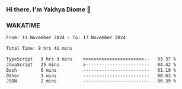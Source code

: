 ### Hi there. I'm Yakhya Diome 👋

### WAKATIME
<!--START_SECTION:waka-->

```txt
From: 11 November 2024 - To: 17 November 2024

Total Time: 9 hrs 41 mins

TypeScript   9 hrs 3 mins    >>>>>>>>>>>>>>>>>>>>>>>--   93.37 %
JavaScript   25 mins         >------------------------   04.42 %
Bash         6 mins          -------------------------   01.19 %
Other        3 mins          -------------------------   00.63 %
JSON         2 mins          -------------------------   00.39 %
```

<!--END_SECTION:waka-->
